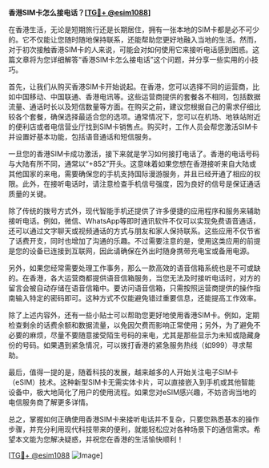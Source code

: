 **香港SIM卡怎么接电话？[[TG💪+ @esim1088](https://t.me/s/esim1088)]**

在香港生活，无论是短期旅行还是长期居住，拥有一张本地的SIM卡都是必不可少的。它不仅能让您随时随地保持联系，还能帮助您更好地融入当地的生活。然而，对于初次接触香港SIM卡的人来说，可能会对如何使用它来接听电话感到困惑。这篇文章将为您详细解答“香港SIM卡怎么接电话”这个问题，并分享一些实用的小技巧。

首先，让我们从购买香港SIM卡开始说起。在香港，您可以选择不同的运营商，比如中国移动、中国联通、香港电讯等。这些运营商提供的套餐各不相同，包括数据流量、通话时长以及短信数量等方面。在购买之前，建议您根据自己的需求仔细比较各个套餐，确保选择最适合您的选项。通常情况下，您可以在机场、地铁站附近的便利店或者电信营业厅找到SIM卡销售点。购买时，工作人员会帮您激活SIM卡并设置好基本功能，包括语音通话和短信服务。

一旦您的香港SIM卡成功激活，接下来就是学习如何接打电话了。香港的电话号码与大陆有所不同，通常以“+852”开头。这意味着如果您想在香港接听来自大陆或其他国家的来电，需要确保您的手机支持国际漫游服务，并且已经开通了相应的权限。此外，在接听电话时，请注意检查手机信号强度，因为良好的信号是保证通话质量的关键。

除了传统的拨号方式外，现代智能手机还提供了许多便捷的应用程序和服务来辅助接听电话。例如，微信、WhatsApp等即时通讯软件不仅可以实现免费语音通话，还可以通过文字聊天或视频通话的方式与朋友和家人保持联系。这些应用不仅节省了话费开支，同时也增加了沟通的乐趣。不过需要注意的是，使用这类应用的前提是您的设备已连接到互联网，因此请确保在外出时随身携带充电宝或备用电源。

另外，如果您经常需要处理工作事务，那么一款高效的语音信箱系统也是不可或缺的。在香港，各大运营商都提供语音信箱服务，当您无法及时接听电话时，对方的留言会被自动存储在语音信箱中。要访问语音信箱，只需按照运营商提供的操作指南输入特定的密码即可。这种方式不仅能避免错过重要信息，还能提高工作效率。

除了上述内容外，还有一些小贴士可以帮助您更好地使用香港SIM卡。例如，定期检查剩余的话费余额和数据流量，以免因欠费而影响正常使用；另外，为了避免不必要的麻烦，尽量不要随意接受陌生号码的来电，尤其是那些显示为未知或隐藏身份的号码。如果遇到紧急情况，可以拨打香港的紧急服务热线（如999）寻求帮助。

最后，值得一提的是，随着科技的发展，越来越多的人开始关注电子SIM卡（eSIM）技术。这种新型SIM卡无需实体卡片，可以直接嵌入到手机或其他智能设备中，极大地简化了用户的使用流程。如果您对eSIM感兴趣，不妨咨询当地的电信服务商了解更多详情。

总之，掌握如何正确使用香港SIM卡来接听电话并不复杂，只要您熟悉基本的操作步骤，并充分利用现代科技带来的便利，就能轻松应对各种场景下的通信需求。希望本文能为您解决疑惑，并祝您在香港的生活愉快顺利！

[[TG💪+ @esim1088](https://t.me/s/esim1088) ![Image](https://i.postimg.cc/4NQfJmqS/Snipaste-2025-05-13-00-14-12.png)]